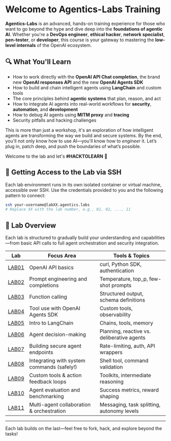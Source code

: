 # Welcome to Agentics-Labs Training

**Agentics-Labs** is an advanced, hands-on training experience for those who want to go beyond the hype and dive deep into the **foundations of agentic AI**. Whether you're a **DevOps engineer**, **ethical hacker**, **network specialist**, **pen-tester**, or **developer**, this course is your gateway to mastering the **low-level internals** of the OpenAI ecosystem.

## 🔍 What You'll Learn

- How to work directly with the **OpenAI API Chat completion**, the brand new **OpenAI responses API** and the new **OpenAI Agents SDK**
- How to build and chain intelligent agents using **LangChain** and custom tools
- The core principles behind **agentic systems** that plan, reason, and act
- How to integrate AI agents into real-world workflows for **security**, **automation**, and **development**
- How to debug AI agents using **MITM proxy** and **tracing**
- Security pitfalls and hacking challenges
  
This is more than just a workshop, it's an exploration of how intelligent agents are transforming the way we build and secure systems.
By the end, you'll not only know how to use AI—you'll know how to *engineer* it.
Let’s plug in, patch deep, and push the boundaries of what’s possible.

Welcome to the lab and let's **#HACKTOLEARN** 🚀

## 🔐 Getting Access to the Lab via SSH

Each lab environment runs in its own isolated container or virtual machine, accessible over SSH. Use the credentials provided to you and the following pattern to connect:

```bash
ssh your-username@labXX.agentics.labs
# Replace XX with the lab number, e.g., 01, 02, ..., 11
```

## 🧪 Lab Overview
Each lab is structured to gradually build your understanding and capabilities—from basic API calls to full agent orchestration and security integration.

| Lab | Focus Area                                      | Tools & Topics                              |
|-----|-------------------------------------------------|---------------------------------------------|
| [LAB01](./LAB01) | OpenAI API basics                               | curl, Python SDK, authentication            |
| [LAB02](./LAB02) | Prompt engineering and completions              | Temperature, top_p, few-shot prompts        |
| [LAB03](./LAB03) | Function calling                                | Structured output, schema definitions       |
| [LAB04](./LAB04) | Tool use with OpenAI Agents SDK                 | Custom tools, observability                 |
| [LAB05](./LAB05) | Intro to LangChain                              | Chains, tools, memory                       |
| [LAB06](./LAB06) | Agent decision-making                           | Planning, reactive vs. deliberative agents  |
| [LAB07](./LAB07) | Building secure agent endpoints                 | Rate-limiting, auth, API wrappers           |
| [LAB08](./LAB08) | Integrating with system commands (safely!)      | Shell tool, command validation              |
| [LAB09](./LAB09) | Custom tools & action feedback loops            | Toolkits, intermediate reasoning            |
| [LAB10](./LAB10) | Agent evaluation and benchmarking               | Success metrics, reward shaping             |
| [LAB11](./LAB11) | Multi-agent collaboration & orchestration       | Messaging, task splitting, autonomy levels  |

---

Each lab builds on the last—feel free to fork, hack, and explore beyond the tasks!

